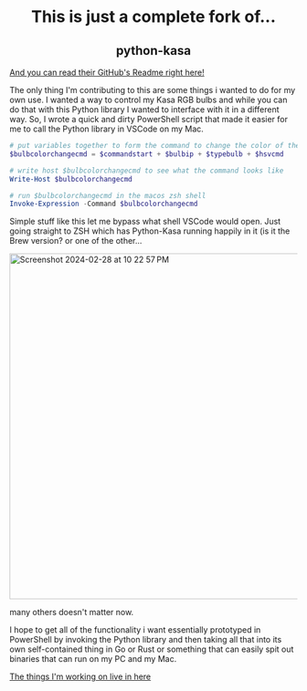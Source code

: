 <h1 align="center">This is just a complete fork of...</h1>

<h2 align="center">python-kasa</h2>

[And you can read their GitHub's Readme right here!](https://badge.fury.io/py/python-kasa](https://github.com/python-kasa/python-kasa/blob/master/README.md))

The only thing I'm contributing to this are some things i wanted to do for my own use. I wanted a way to control my Kasa RGB bulbs and while you can do that with this Python library I wanted to interface with it in a different way. So, I wrote a quick and dirty PowerShell script that made it easier for me to call the Python library in VSCode on my Mac. 

```PowerShell
# put variables together to form the command to change the color of the selected bulb
$bulbcolorchangecmd = $commandstart + $bulbip + $typebulb + $hsvcmd

# write host $bulbcolorchangecmd to see what the command looks like
Write-Host $bulbcolorchangecmd

# run $bulbcolorchangecmd in the macos zsh shell
Invoke-Expression -Command $bulbcolorchangecmd
```

Simple stuff like this let me bypass what shell VSCode would open. Just going straight to ZSH which has Python-Kasa running happily in it (is it the Brew version? or one of the other...

<img width="606" alt="Screenshot 2024-02-28 at 10 22 57 PM" src="https://github.com/navjack/python-kasa/assets/7362750/d037f254-c867-4949-a8a9-9755c842e95a">

many others doesn't matter now.

I hope to get all of the functionality i want essentially prototyped in PowerShell by invoking the Python library and then taking all that into its own self-contained thing in Go or Rust or something that can easily spit out binaries that can run on my PC and my Mac.

[The things I'm working on live in here](https://github.com/navjack/python-kasa/tree/master/powershellscripts)
